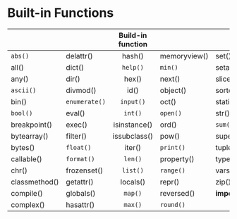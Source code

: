 # Built-in Functions

|               |               | Build-in function |              |                |
|---------------|---------------|:-----------------:|--------------|----------------|
| `abs()`       | delattr()     | hash()            | memoryview() | set()          |
| all()         | dict()        | `help()`          | `min()`      | setattr()      |
| any()         | dir()         | hex()             | next()       | slice()        |
| `ascii()`     | divmod()      | id()              | object()     | sorted()       |
| bin()         | `enumerate()` | `input()`         | oct()        | staticmethod() |
| `bool()`      | eval()        | `int()`           | `open()`     | str()          |
| breakpoint()  | exec()        | isinstance()      | ord()        | `sum()`        |
| bytearray()   | filter()      | issubclass()      | pow()        | super()        |
| bytes()       | `float()`     | iter()            | `print()`    | tuple()        |
| callable()    | `format()`    | `len()`           | property()   | type()         |
| chr()         | frozenset()   | `list()`          | `range()`    | vars()         |
| classmethod() | getattr()     | locals()          | repr()       | zip()          |
| compile()     | globals()     | `map()`           | reversed()   | __import__()   |
| complex()     | hasattr()     | `max()`           | `round()`    |                |

